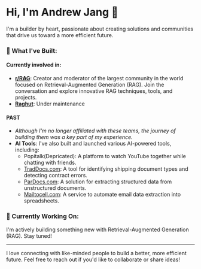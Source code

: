 # Hi, I'm Andrew Jang 👋

I'm a builder by heart, passionate about creating solutions and communities that drive us toward a more efficient future.

### 🚀 What I've Built:

#### **Currently involved in**:
- **[r/RAG](https://www.reddit.com/r/RAG)**: Creator and moderator of the largest community in the world focused on Retrieval-Augmented Generation (RAG). Join the conversation and explore innovative RAG techniques, tools, and projects.
- **[Raghut](https://raghut.com)**: Under maintenance

#### **PAST**
- *Although I'm no longer affiliated with these teams, the journey of building them was a key part of my experience.*
- **AI Tools**: I've also built and launched various AI-powered tools, including:
  - Popitalk(Depricated): A platform to watch YouTube together while chatting with friends.
  - [TradDocs.com](https://traddocs.com): A tool for identifying shipping document types and detecting contract errors.
  - [ParDocs.com](https://pardocs.com): A solution for extracting structured data from unstructured documents.
  - [Mailtocell.com](https://mailtocell.com): A service to automate email data extraction into spreadsheets.

### 🔧 Currently Working On:
I'm actively building something new with Retrieval-Augmented Generation (RAG). Stay tuned!

---

I love connecting with like-minded people to build a better, more efficient future. Feel free to reach out if you'd like to collaborate or share ideas!

